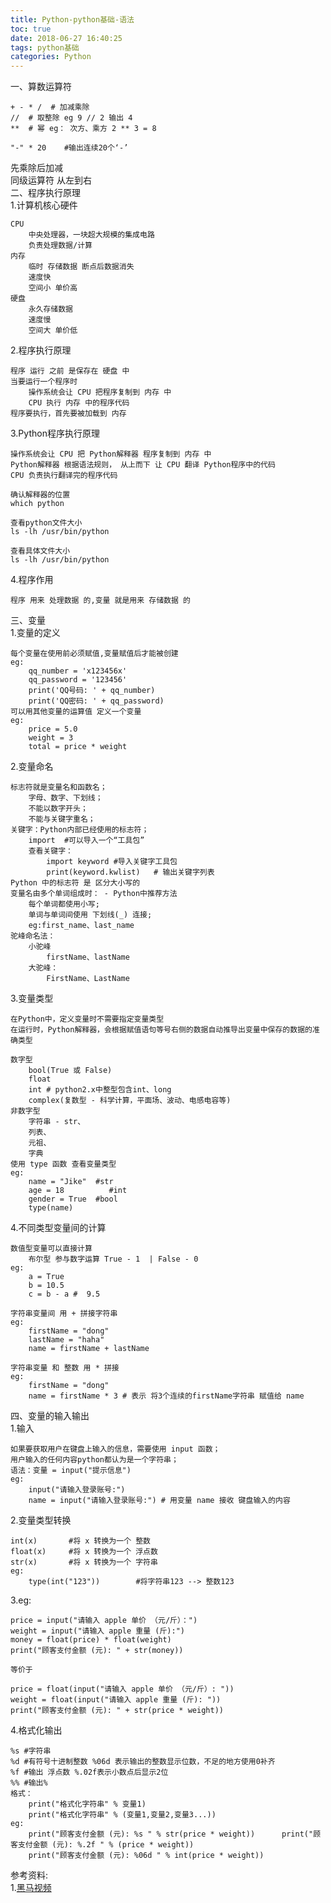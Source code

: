 ```yaml
---
title: Python-python基础-语法
toc: true
date: 2018-06-27 16:40:25
tags: python基础
categories: Python
---
```


一、算数运算符

<!-- more -->

	+ - * /  # 加减乘除
	//  # 取整除 eg 9 // 2 输出 4
	**  # 幂 eg： 次方、乘方 2 ** 3 = 8
	
	"-" * 20	#输出连续20个‘-’
先乘除后加减<br>
同级运算符 从左到右<br>
二、程序执行原理<br>
1.计算机核心硬件
	
	CPU
		中央处理器，一块超大规模的集成电路
		负责处理数据/计算
	内存
		临时 存储数据 断点后数据消失
		速度快
		空间小 单价高
	硬盘
		永久存储数据
		速度慢
		空间大 单价低
2.程序执行原理

	程序 运行 之前 是保存在 硬盘 中
	当要运行一个程序时
		操作系统会让 CPU 把程序复制到 内存 中
		CPU 执行 内存 中的程序代码
	程序要执行，首先要被加载到 内存
3.Python程序执行原理
	
	
	操作系统会让 CPU 把 Python解释器 程序复制到 内存 中
	Python解释器 根据语法规则， 从上而下 让 CPU 翻译 Python程序中的代码
	CPU 负责执行翻译完的程序代码
	
	确认解释器的位置
	which python
	
	查看python文件大小
	ls -lh /usr/bin/python
	
	查看具体文件大小
	ls -lh /usr/bin/python
4.程序作用

	程序 用来 处理数据 的,变量 就是用来 存储数据 的
三、变量<br>
1.变量的定义
	
	每个变量在使用前必须赋值,变量赋值后才能被创建
	eg:
		qq_number = 'x123456x'
		qq_password = '123456'
		print('QQ号码: ' + qq_number)
		print('QQ密码: ' + qq_password)
	可以用其他变量的运算值 定义一个变量
	eg:
		price = 5.0
		weight = 3
		total = price * weight
2.变量命名

	标志符就是变量名和函数名；
		字母、数字、下划线；
		不能以数字开头；
		不能与关键字重名；
	关键字：Python内部已经使用的标志符；
		import  #可以导入一个“工具包”
		查看关键字：
			import keyword #导入关键字工具包
			print(keyword.kwlist)	# 输出关键字列表
	Python 中的标志符 是 区分大小写的
	变量名由多个单词组成时： - Python中推荐方法
		每个单词都使用小写;
		单词与单词间使用 下划线(_) 连接;
		eg:first_name、last_name
	驼峰命名法：
		小驼峰
			firstName、lastName
		大驼峰：
			FirstName、LastName
3.变量类型
	
	在Python中，定义变量时不需要指定变量类型
	在运行时，Python解释器，会根据赋值语句等号右侧的数据自动推导出变量中保存的数据的准确类型
	
	数字型
		bool(True 或 False)
		float
		int # python2.x中整型包含int、long
		complex(复数型 - 科学计算，平面场、波动、电感电容等)
	非数字型
		字符串 - str、
		列表、
		元祖、
		字典
	使用 type 函数 查看变量类型
	eg:
		name = "Jike"  #str
		age = 18		  #int
		gender = True  #bool
		type(name)
4.不同类型变量间的计算

	数值型变量可以直接计算
		布尔型 参与数字运算 True - 1  | False - 0
	eg:
		a = True
		b = 10.5
		c = b - a #  9.5	

	字符串变量间 用 + 拼接字符串
	eg:
		firstName = "dong"
		lastName = "haha"
		name = firstName + lastName
		
	字符串变量 和 整数 用 * 拼接
	eg:
		firstName = "dong"		
		name = firstName * 3 # 表示 将3个连续的firstName字符串 赋值给 name
四、变量的输入输出<br>
1.输入
	
	如果要获取用户在键盘上输入的信息，需要使用 input 函数；
	用户输入的任何内容python都认为是一个字符串；
	语法：变量 = input("提示信息")  
	eg:
		input("请输入登录账号:")
		name = input("请输入登录账号:") # 用变量 name 接收 键盘输入的内容
2.变量类型转换
	
	int(x)		 #将 x 转换为一个 整数
	float(x)	 #将 x 转换为一个 浮点数
	str(x)		 #将 x 转换为一个 字符串
	eg:
		type(int("123"))		#将字符串123 --> 整数123
3.eg:
	
	price = input("请输入 apple 单价 （元/斤）：")
	weight = input("请输入 apple 重量 (斤):")
	money = float(price) * float(weight)
	print("顾客支付金额 (元): " + str(money))
	
	等价于
	
	price = float(input("请输入 apple 单价 （元/斤）: "))
	weight = float(input("请输入 apple 重量 (斤): "))
	print("顾客支付金额 (元): " + str(price * weight))
4.格式化输出
	
	%s #字符串
	%d #有符号十进制整数 %06d 表示输出的整数显示位数，不足的地方使用0补齐
	%f #输出 浮点数 %.02f表示小数点后显示2位
	%% #输出%
	格式：
		print("格式化字符串" % 变量1)
		print("格式化字符串" % (变量1,变量2,变量3...))
	eg:
		print("顾客支付金额 (元): %s " % str(price * weight))		print("顾客支付金额 (元): %.2f " % (price * weight))
		print("顾客支付金额 (元): %06d " % int(price * weight))
参考资料:<br>
1.[黑马视频]()
